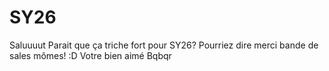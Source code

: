 # SY26

Saluuuut
Parait que ça triche fort pour SY26? Pourriez dire merci bande de sales mômes! :D
Votre bien aimé Bqbqr
